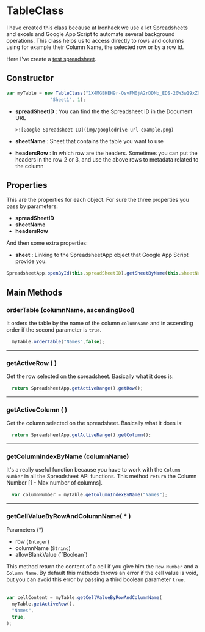 # TableClass

I have created this class because at Ironhack we use a lot Spreadsheets and excels and Google App Script to automate several background operations. This class helps us to access directly to rows and columns using for example their Column Name, the selected row or by a row id. 

Here I've create a [test spreadsheet](https://docs.google.com/a/ironhack.com/spreadsheets/d/1X4MGBHEH9r-QsvFM0jA2rDDNp_EDS-20W3w19xZCcUI/edit#gid=0).

## Constructor

```javascript
var myTable = new TableClass("1X4MGBHEH9r-QsvFM0jA2rDDNp_EDS-20W3w19xZCcUI", 
                "Sheet1", 1);  
```

+ **spreadSheetID** : You can find the the Spreadsheet ID in the Document URL

      >![Google Spreadsheet ID](img/googledrive-url-example.png)

+ **sheetName** : Sheet that contains the table you want to use

+ **headersRow** : In which row are the headers. Sometimes you can put the headers in the row 2 or 3, and use the above rows to metadata related to the column


## Properties

This are the properties for each object. For sure the three properties you pass by parameters: 

+ **spreadSheetID**
+ **sheetName** 
+ **headersRow**

And then some extra properties:

+ **sheet** : Linking to the SpreadsheetApp object that Google App Script provide you.

```javascript
SpreadsheetApp.openById(this.spreadSheetID).getSheetByName(this.sheetName);
```

## Main Methods

### orderTable (columnName, ascendingBool)

It orders the table by the name of the column ``columnName`` and in ascending order if the second parameter is ``true``.

```javascript
  myTable.orderTable("Names",false);

```
----------------
### getActiveRow ( )

Get the row selected on the spreadsheet. Basically what it does is: 

```javascript
  return SpreadsheetApp.getActiveRange().getRow();
```

----------------
### getActiveColumn ( )

Get the column selected on the spreadsheet. Basically what it does is:

```javascript
  return SpreadsheetApp.getActiveRange().getColumn();
```

----------------
### getColumnIndexByName (columnName)

It's a really useful function because you have to work with the ``Column Number`` in all the Spreadsheet API functions. This method ``return`` the Column Number [1 - Max number of columns].

```javascript 
  var columnNumber = myTable.getColumnIndexByName("Names");

```


----------------
### getCellValueByRowAndColumnName( * )

Parameters (*)

  + row (``Integer``)
  + columnName (``String``)
  + allowBlankValue (``Boolean`)

This method return the content of a cell if you give him the ``Row Number`` and a ``Column Name``. By default this methods throws an error if the cell value is void, but you can avoid this error by passing a third boolean parameter ``true``. 

```javascript

var cellContent = myTable.getCellValueByRowAndColumnName(
  myTable.getActiveRow(),
  "Names",
  true,
);

``` 
